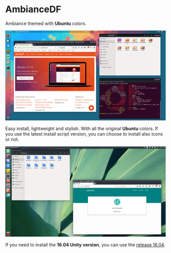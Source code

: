 # AmbianceDF

Ambiance themed with **Ubuntu** colors.

![AmbianceDF screenshot](AmbianceDF-17.10.png)

Easy install, lightweight and stylish. With all the original **Ubuntu** colors.
If you use the latest install script version, you can choose to install also icons or not.

![AmbianceDF screenshot](AmbianceDF-16.04.png)

If you need to install the **16.04 Unity version**, you can use the [release 16.04](https://github.com/cialu/AmbianceDF/releases).



